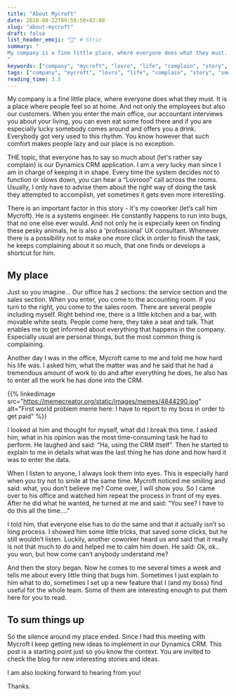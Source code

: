 ```yaml
---
title: "About Mycroft"
date: 2018-08-22T09:59:50+02:00
slug: "about-mycroft"
draft: false
list_header_emoji: "👨" # Stric
summary: "
My company is a fine little place, where everyone does what they must. It is a place where people feel so at home. And not only the employees but also our customers. When you enter the main office, our accountant interviews you about your living, you can even eat some food there and if you are especially lucky
"
keywords: ["company", "mycroft", "lovro", "life", "complain", "story", "small talk"]
tags: ["company", "mycroft", "lovro", "life", "complain", "story", "small talk"]
reading_time: 3.5
---
```



My company is a fine little place, where everyone does what they must. It is a place where people feel so at home. And not only the employees but also our customers. When you enter the main office, our accountant interviews you about your living, you can even eat some food there and if you are especially lucky somebody comes around and offers you a drink. Everybody got very used to this rhythm. You know however that such comfort makes people lazy and our place is no exception.

THE topic, that everyone has to say so much about (let's rather say complain) is our Dynamics CRM application. I am a very lucky man since I am in charge of keeping it in shape. Every time the system decides not to function or slows down, you can hear a “Lovrooo” call across the rooms. Usually, I only have to advise them about the right way of doing the task they attempted to accomplish, yet sometimes it gets even more interesting.

There is an important factor in this story - it's my coworker (let’s call him Mycroft). He is a systems engineer. He constantly happens to run into bugs, that no one else ever would. And not only he is especially keen on finding these pesky animals, he is also a ‘professional’ UX consultant. Whenever there is a possibility not to make one more click in order to finish the task, he keeps complaining about it so much, that one finds or develops a shortcut for him.

## My place

Just so you imagine… Our office has 2 sections: the service section and the sales section. When you enter, you come to the accounting room. If you turn to the right, you come to the sales room. There are several people including myself. Right behind me, there is a little kitchen and a bar, with movable white seats. People come here, they take a seat and talk. That enables me to get informed about everything that happens in the company. Especially usual are personal things, but the most common thing is complaining.

Another day I was in the office, Mycroft came to me and told me how hard his life was. I asked him, what the matter was and he said that he had a tremendous amount of work to do and after everything he does, he also has to enter all the work he has done into the CRM.



{{% linkedimage src="https://memecreator.org/static/images/memes/4844290.jpg" alt="First world problem meme here: I have to report to my boss in order to get paid" %}}



I looked at him and thought for myself, what did I break this time. I asked him, what in his opinion was the most time-consuming task he had to perform. He laughed and said: “Ha, using the CRM itself”. Then he started to explain to me in details what was the last thing he has done and how hard it was to enter the data.

When I listen to anyone, I always look them into eyes. This is especially hard when you try not to smile at the same time. Mycroft noticed me smiling and said: what, you don’t believe me? Come over, I will show you. So I came over to his office and watched him repeat the process in front of my eyes. After he did what he wanted, he turned at me and said: “You see? I have to do this all the time….”

I told him, that everyone else has to do the same and that it actually isn’t so long process. I showed him some little tricks, that saved some clicks, but he still wouldn’t listen. Luckily, another coworker heard us and said that it really is not that much to do and helped me to calm him down. He said: Ok, ok.. you won, but how come can’t anybody understand me?

And then the story began. Now he comes to me several times a week and tells me about every little thing that bugs him. Sometimes I just explain to him what to do, sometimes I set up a new feature that I (and my boss) find useful for the whole team. Some of them are interesting enough to put them here for you to read.

## To sum things up

So the silence around my place ended. Since I had this meeting with Mycroft I keep getting new ideas to implement in our Dynamics CRM. This post is a starting point just so you know the context. You are invited to check the blog for new interesting stories and ideas.

I am also looking forward to hearing from you!

Thanks.